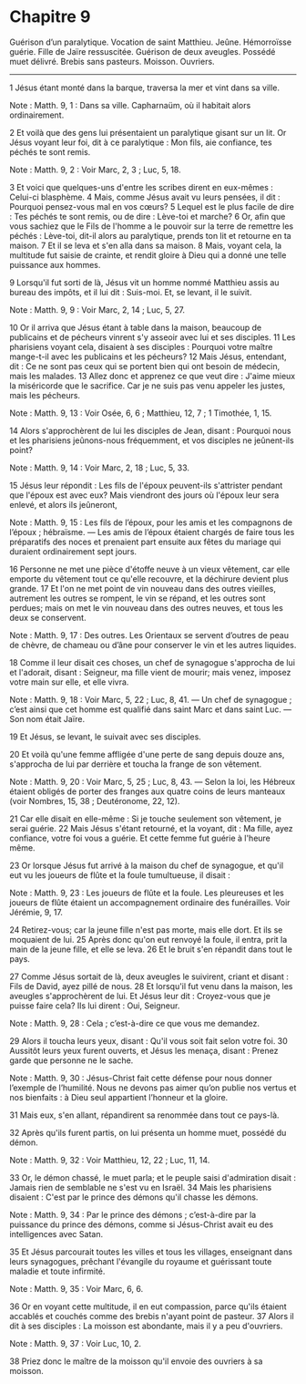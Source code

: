 # Chapitre 9

Guérison d’un paralytique.
Vocation de saint Matthieu.
Jeûne.
Hémorroïsse guérie.
Fille de Jaïre ressuscitée.
Guérison de deux aveugles.
Possédé muet délivré.
Brebis sans pasteurs.
Moisson.
Ouvriers.

***

1 Jésus étant monté dans la barque, traversa la mer et vint dans sa ville.

<span class="bible-note">Note : </span> Matth. 9, 1 : Dans sa ville. Capharnaüm, où il habitait alors ordinairement.

2 Et voilà que des gens lui présentaient un paralytique gisant sur un lit. Or Jésus voyant leur foi, dit à ce paralytique : Mon fils, aie confiance, tes péchés te sont remis.

<span class="bible-note">Note : </span> Matth. 9, 2 : Voir Marc, 2, 3 ; Luc, 5, 18.

3 Et voici que quelques-uns d'entre les scribes dirent en eux-mêmes : Celui-ci blasphème. 4 Mais, comme Jésus avait vu leurs pensées, il dit : Pourquoi pensez-vous mal en vos cœurs? 5 Lequel est le plus facile de dire : Tes péchés te sont remis, ou de dire : Lève-toi et marche? 6 Or, afin que vous sachiez que le Fils de l'homme a le pouvoir sur la terre de remettre les péchés : Lève-toi, dit-il alors au paralytique, prends ton lit et retourne en ta maison. 7 Et il se leva et s'en alla dans sa maison. 8 Mais, voyant cela, la multitude fut saisie de crainte, et rendit gloire à Dieu qui a donné une telle puissance aux hommes.


9 Lorsqu'il fut sorti de là, Jésus vit un homme nommé Matthieu assis au bureau des impôts, et il lui dit : Suis-moi. Et, se levant, il le suivit.

<span class="bible-note">Note : </span> Matth. 9, 9 : Voir Marc, 2, 14 ; Luc, 5, 27.


10 Or il arriva que Jésus étant à table dans la maison, beaucoup de publicains et de pécheurs vinrent s'y asseoir avec lui et ses disciples. 11 Les pharisiens voyant cela, disaient à ses disciples : Pourquoi votre maître mange-t-il avec les publicains et les pécheurs? 12 Mais Jésus, entendant, dit : Ce ne sont pas ceux qui se portent bien qui ont besoin de médecin, mais les malades. 13 Allez donc et apprenez ce que veut dire : J'aime mieux la miséricorde que le sacrifice. Car je ne suis pas venu appeler les justes, mais les pécheurs.

<span class="bible-note">Note : </span> Matth. 9, 13 : Voir Osée, 6, 6 ; Matthieu, 12, 7 ; 1 Timothée, 1, 15.


14 Alors s'approchèrent de lui les disciples de Jean, disant : Pourquoi nous et les pharisiens jeûnons-nous fréquemment, et vos disciples ne jeûnent-ils point?

<span class="bible-note">Note : </span> Matth. 9, 14 : Voir Marc, 2, 18 ; Luc, 5, 33.

15 Jésus leur répondit : Les fils de l'époux peuvent-ils s'attrister pendant que l'époux est avec eux? Mais viendront des jours où l'époux leur sera enlevé, et alors ils jeûneront,

<span class="bible-note">Note : </span> Matth. 9, 15 : Les fils de l’époux, pour les amis et les compagnons de l’époux ; hébraïsme. ― Les amis de l’époux étaient chargés de faire tous les préparatifs des noces et prenaient part ensuite aux fêtes du mariage qui duraient ordinairement sept jours.

16 Personne ne met une pièce d'étoffe neuve à un vieux vêtement, car elle emporte du vêtement tout ce qu'elle recouvre, et la déchirure devient plus grande. 17 Et l'on ne met point de vin nouveau dans des outres vieilles, autrement les outres se rompent, le vin se répand, et les outres sont perdues; mais on met le vin nouveau dans des outres neuves, et tous les deux se conservent.

<span class="bible-note">Note : </span> Matth. 9, 17 : Des outres. Les Orientaux se servent d’outres de peau de chèvre, de chameau ou d’âne pour conserver le vin et les autres liquides.


18 Comme il leur disait ces choses, un chef de synagogue s'approcha de lui et l'adorait, disant : Seigneur, ma fille vient de mourir; mais venez, imposez votre main sur elle, et elle vivra.

<span class="bible-note">Note : </span> Matth. 9, 18 : Voir Marc, 5, 22 ; Luc, 8, 41. ― Un chef de synagogue ; c’est ainsi que cet homme est qualifié dans saint Marc et dans saint Luc. ― Son nom était Jaïre.

19 Et Jésus, se levant, le suivait avec ses disciples.


20 Et voilà qu'une femme affligée d'une perte de sang depuis douze ans, s'approcha de lui par derrière et toucha la frange de son vêtement.

<span class="bible-note">Note : </span> Matth. 9, 20 : Voir Marc, 5, 25 ; Luc, 8, 43. ― Selon la loi, les Hébreux étaient obligés de porter des franges aux quatre coins de leurs manteaux (voir Nombres, 15, 38 ; Deutéronome, 22, 12).

21 Car elle disait en elle-même : Si je touche seulement son vêtement, je serai guérie. 22 Mais Jésus s'étant retourné, et la voyant, dit : Ma fille, ayez confiance, votre foi vous a guérie. Et cette femme fut guérie à l'heure même.


23 Or lorsque Jésus fut arrivé à la maison du chef de synagogue, et qu'il eut vu les joueurs de flûte et la foule tumultueuse, il disait :

<span class="bible-note">Note : </span> Matth. 9, 23 : Les joueurs de flûte et la foule. Les pleureuses et les joueurs de flûte étaient un accompagnement ordinaire des funérailles. Voir Jérémie, 9, 17.

24 Retirez-vous; car la jeune fille n'est pas morte, mais elle dort. Et ils se moquaient de lui. 25 Après donc qu'on eut renvoyé la foule, il entra, prit la main de la jeune fille, et elle se leva. 26 Et le bruit s'en répandit dans tout le pays.


27 Comme Jésus sortait de là, deux aveugles le suivirent, criant et disant : Fils de David, ayez pillé de nous. 28 Et lorsqu'il fut venu dans la maison, les aveugles s'approchèrent de lui. Et Jésus leur dit : Croyez-vous que je puisse faire cela? Ils lui dirent : Oui, Seigneur.

<span class="bible-note">Note : </span> Matth. 9, 28 : Cela ; c’est-à-dire ce que vous me demandez.

29 Alors il toucha leurs yeux, disant : Qu'il vous soit fait selon votre foi. 30 Aussitôt leurs yeux furent ouverts, et Jésus les menaça, disant : Prenez garde que personne ne le sache.

<span class="bible-note">Note : </span> Matth. 9, 30 : Jésus-Christ fait cette défense pour nous donner l’exemple de l’humilité. Nous ne devons pas aimer qu’on publie nos vertus et nos bienfaits : à Dieu seul appartient l’honneur et la gloire.

31 Mais eux, s'en allant, répandirent sa renommée dans tout ce pays-là.


32 Après qu'ils furent partis, on lui présenta un homme muet, possédé du démon.

<span class="bible-note">Note : </span> Matth. 9, 32 : Voir Matthieu, 12, 22 ; Luc, 11, 14.

33 Or, le démon chassé, le muet parla; et le peuple saisi d'admiration disait : Jamais rien de semblable ne s'est vu en Israël. 34 Mais les pharisiens disaient : C'est par le prince des démons qu'il chasse les démons.

<span class="bible-note">Note : </span> Matth. 9, 34 : Par le prince des démons ; c’est-à-dire par la puissance du prince des démons, comme si Jésus-Christ avait eu des intelligences avec Satan.


35 Et Jésus parcourait toutes les villes et tous les villages, enseignant dans leurs synagogues, prêchant l'évangile du royaume et guérissant toute maladie et toute infirmité.

<span class="bible-note">Note : </span> Matth. 9, 35 : Voir Marc, 6, 6.

36 Or en voyant cette multitude, il en eut compassion, parce qu'ils étaient accablés et couchés comme des brebis n'ayant point de pasteur. 37 Alors il dit à ses disciples : La moisson est abondante, mais il y a peu d'ouvriers.

<span class="bible-note">Note : </span> Matth. 9, 37 : Voir Luc, 10, 2.

38 Priez donc le maître de la moisson qu'il envoie des ouvriers à sa moisson.

